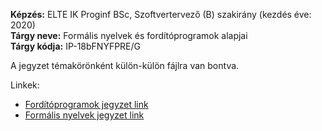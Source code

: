 **Képzés:** ELTE IK Proginf BSc, Szoftvertervező (B) szakirány (kezdés éve: 2020)  
**Tárgy neve:** Formális nyelvek és fordítóprogramok alapjai  
**Tárgy kódja:** IP-18bFNYFPRE/G

A jegyzet témakörönként külön-külön fájlra van bontva.

Linkek:
 - [Fordítóprogramok jegyzet link](https://nbviewer.org/github/Trigary/uni-notes/blob/master/fonya-fordprog/ford%C3%ADt%C3%B3programok/fonyafordprog-ford%C3%ADt%C3%B3programok.pdf)
 - [Formális nyelvek jegyzet link](https://nbviewer.org/github/Trigary/uni-notes/blob/master/fonya-fordprog/form%C3%A1lis-nyelvek/fonyafordprog-form%C3%A1lis-nyelvek.pdf)

